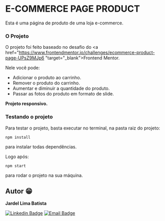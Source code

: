# E-COMMERCE PAGE PRODUCT
Esta é uma página de produto de uma loja e-commerce.

### O Projeto
O projeto foi feito baseado no desafio do <a href="https://www.frontendmentor.io/challenges/ecommerce-product-page-UPsZ9MJp6 "target="_blank">Frontend Mentor</a>.

Nele você pode:
- Adicionar o produto ao carrinho.
- Remover o produto do carrinho.
- Aumentar e diminuir a quantidade do produto.
- Passar as fotos do produto em formato de slide.

<b>Projeto responsivo.</b>

### Testando o projeto
Para testar o projeto, basta executar no terminal, na pasta raiz do projeto: 

`npm install`

para instalar todas dependências.

Logo após: 

`npm start`

para rodar o projeto na sua máquina.

## Autor :grin:
<b>Jardel Lima Batista</b> 

[![Linkedin Badge](https://img.shields.io/badge/-LinkedIn-blue?style=flat-square&logo=Linkedin&logoColor=white&link=https://www.linkedin.com/in/jardel-lima-040b30164/)](https://www.linkedin.com/in/jardel-lima-040b30164/) 
[![Email Badge](https://img.shields.io/badge/-Email-red?style=flat-square&logo=Gmail&logoColor=white&link=https://www.gmail.com)](mailto:prof_jardel@hotmail.com)
